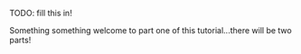 TODO: fill this in!

Something something welcome to part one of this tutorial...there will be two parts!
